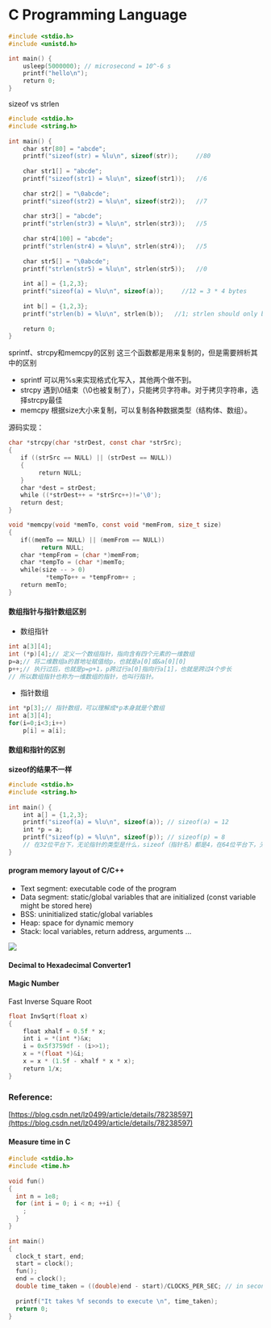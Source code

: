 # C Programming Language

```c
#include <stdio.h>
#include <unistd.h>

int main() {
    usleep(5000000); // microsecond = 10^-6 s
    printf("hello\n");
    return 0;
}
```

sizeof vs strlen

```c
#include <stdio.h>
#include <string.h>
​
int main() {
    char str[80] = "abcde";
    printf("sizeof(str) = %lu\n", sizeof(str));     //80
​
    char str1[] = "abcde";
    printf("sizeof(str1) = %lu\n", sizeof(str1));   //6
​
    char str2[] = "\0abcde";
    printf("sizeof(str2) = %lu\n", sizeof(str2));   //7
​
    char str3[] = "abcde";
    printf("strlen(str3) = %lu\n", strlen(str3));   //5
​
    char str4[100] = "abcde";
    printf("strlen(str4) = %lu\n", strlen(str4));   //5
​
    char str5[] = "\0abcde";
    printf("strlen(str5) = %lu\n", strlen(str5));   //0
​
    int a[] = {1,2,3};
    printf("sizeof(a) = %lu\n", sizeof(a));     //12 = 3 * 4 bytes
​
    int b[] = {1,2,3};
    printf("strlen(b) = %lu\n", strlen(b));   //1; strlen should only be used in string
​
    return 0;
}
```

sprintf、strcpy和memcpy的区别 这三个函数都是用来复制的，但是需要辨析其中的区别

* sprintf 可以用%s来实现格式化写入，其他两个做不到。
* strcpy 遇到\0结束（\0也被复制了），只能拷贝字符串。对于拷贝字符串，选择strcpy最佳
* memcpy 根据size大小来复制，可以复制各种数据类型（结构体、数组）。

源码实现：

```c
char *strcpy(char *strDest, const char *strSrc);
{
　　if ((strSrc == NULL) || (strDest == NULL))
　　{
　　　　　return NULL;
　　}
　　char *dest = strDest;
　　while ((*strDest++ = *strSrc++)!='\0');
　　return dest;
}
```

```c
void *memcpy(void *memTo, const void *memFrom, size_t size)
{
　　if((memTo == NULL) || (memFrom == NULL))
         return NULL;
　　char *tempFrom = (char *)memFrom;
　　char *tempTo = (char *)memTo;
　　while(size -- > 0)
       　　*tempTo++ = *tempFrom++ ; 
　　return memTo;
}
```

#### 数组指针与指针数组区别

* 数组指针

```c
int a[3][4];
int (*p)[4];// 定义一个数组指针，指向含有四个元素的一维数组
p=a;// 将二维数组a的首地址赋值给p，也就是a[0]或&a[0][0]
p++;// 执行过后，也就是p=p+1，p跨过行a[0]指向行a[1]，也就是跨过4个步长
// 所以数组指针也称为一维数组的指针，也叫行指针。
```

* 指针数组

```c
int *p[3];// 指针数组，可以理解成*p本身就是个数组
int a[3][4];
for(i=0;i<3;i++)
    p[i] = a[i];
```

#### 数组和指针的区别

**sizeof的结果不一样**

```c
#include <stdio.h>
#include <string.h>
​
int main() {
    int a[] = {1,2,3};
    printf("sizeof(a) = %lu\n", sizeof(a)); // sizeof(a) = 12
    int *p = a;
    printf("sizeof(p) = %lu\n", sizeof(p)); // sizeof(p) = 8
    // 在32位平台下，无论指针的类型是什么，sizeof（指针名）都是4，在64位平台下，无论指针的类型是什么，sizeof（指针名）都是8。
}
```

#### program memory layout of C/C++

* Text segment: executable code of the program
* Data segment: static/global variables that are initialized (const variable might be stored here)
* BSS: uninitialized static/global variables
* Heap: space for dynamic memory
* Stack: local variables, return address, arguments …

![](https://raw.githubusercontent.com/Yukun4119/BlogImg/main/imgScreenshot%20from%202022-11-21%2016-14-21\_skljfdsf.png)

#### Decimal to Hexadecimal Converter1

#### Magic Number

Fast Inverse Square Root

```c
float InvSqrt(float x)
{
    float xhalf = 0.5f * x;
    int i = *(int *)&x;
    i = 0x5f3759df - (i>>1);
    x = *(float *)&i;
    x = x * (1.5f - xhalf * x * x);
    return 1/x;
}
```

### Reference:

[https://blog.csdn.net/lz0499/article/details/78238597](https://blog.csdn.net/lz0499/article/details/78238597)

#### Measure time in C

```c
#include <stdio.h>
#include <time.h>
​
void fun()
{
  int n = 1e8;
  for (int i = 0; i < n; ++i) {
    ;
  }
}
​
int main()
{
  clock_t start, end;
  start = clock();
  fun();
  end = clock();
  double time_taken = ((double)end - start)/CLOCKS_PER_SEC; // in seconds
​
  printf("It takes %f seconds to execute \n", time_taken);
  return 0;
}
​
```
